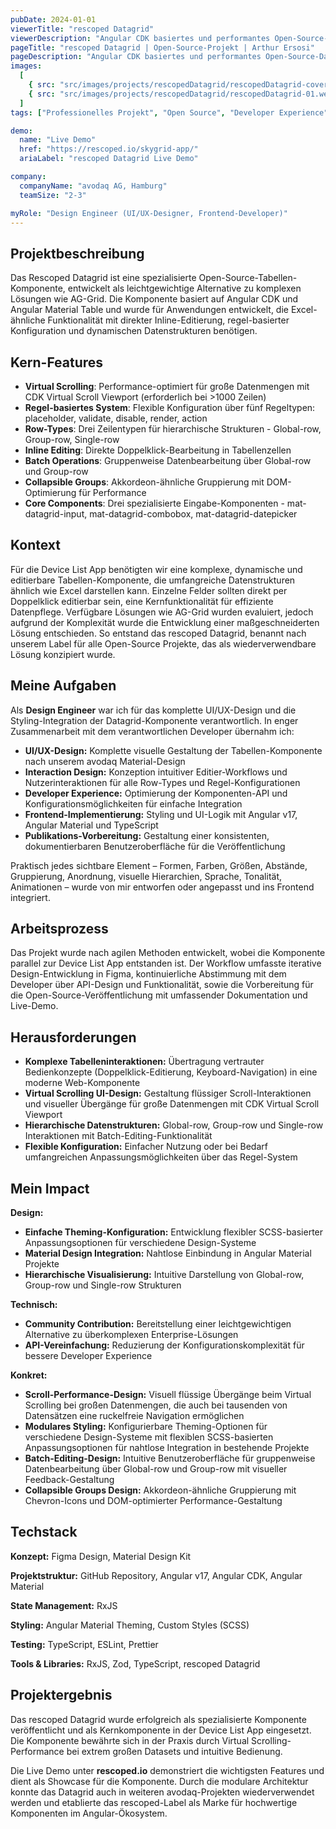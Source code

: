```yaml
---
pubDate: 2024-01-01
viewerTitle: "rescoped Datagrid"
viewerDescription: "Angular CDK basiertes und performantes Open-Source-Datagrid mit intuitivem Setup"
pageTitle: "rescoped Datagrid | Open-Source-Projekt | Arthur Ersosi"
pageDescription: "Angular CDK basiertes und performantes Open-Source-Datagrid mit intuitivem Setup"
images:
  [
    { src: "src/images/projects/rescopedDatagrid/rescopedDatagrid-cover.webp", alt: "rescoped Datagrid Coverbild" },
    { src: "src/images/projects/rescopedDatagrid/rescopedDatagrid-01.webp", alt: "rescoped Datagrid" },
  ]
tags: ["Professionelles Projekt", "Open Source", "Developer Experience", "Frontend-Entwicklung"]

demo:
  name: "Live Demo"
  href: "https://rescoped.io/skygrid-app/"
  ariaLabel: "rescoped Datagrid Live Demo"

company:
  companyName: "avodaq AG, Hamburg"
  teamSize: "2-3"

myRole: "Design Engineer (UI/UX-Designer, Frontend-Developer)"
---
```


## Projektbeschreibung

Das Rescoped Datagrid ist eine spezialisierte Open-Source-Tabellen-Komponente, entwickelt als leichtgewichtige
Alternative zu komplexen Lösungen wie AG-Grid. Die Komponente basiert auf Angular CDK und Angular Material Table und
wurde für Anwendungen entwickelt, die Excel-ähnliche Funktionalität mit direkter Inline-Editierung, regel-basierter
Konfiguration und dynamischen Datenstrukturen benötigen.

## Kern-Features

- **Virtual Scrolling**: Performance-optimiert für große Datenmengen mit CDK Virtual Scroll Viewport (erforderlich
  bei >1000 Zeilen)
- **Regel-basiertes System**: Flexible Konfiguration über fünf Regeltypen: placeholder, validate, disable, render,
  action
- **Row-Types**: Drei Zeilentypen für hierarchische Strukturen - Global-row, Group-row, Single-row
- **Inline Editing**: Direkte Doppelklick-Bearbeitung in Tabellenzellen
- **Batch Operations**: Gruppenweise Datenbearbeitung über Global-row und Group-row
- **Collapsible Groups**: Akkordeon-ähnliche Gruppierung mit DOM-Optimierung für Performance
- **Core Components**: Drei spezialisierte Eingabe-Komponenten - mat-datagrid-input, mat-datagrid-combobox,
  mat-datagrid-datepicker

## Kontext

Für die Device List App benötigten wir eine komplexe, dynamische und editierbare Tabellen-Komponente, die umfangreiche
Datenstrukturen ähnlich wie Excel darstellen kann. Einzelne Felder sollten direkt per Doppelklick editierbar sein, eine
Kernfunktionalität für effiziente Datenpflege. Verfügbare Lösungen wie AG-Grid wurden evaluiert, jedoch aufgrund der
Komplexität wurde die Entwicklung einer maßgeschneiderten Lösung entschieden. So entstand das rescoped Datagrid, benannt
nach unserem Label für alle Open-Source Projekte, das als wiederverwendbare Lösung konzipiert wurde.

## Meine Aufgaben

Als **Design Engineer** war ich für das komplette UI/UX-Design und die Styling-Integration der Datagrid-Komponente
verantwortlich. In enger Zusammenarbeit mit dem verantwortlichen Developer übernahm ich:

- **UI/UX-Design:** Komplette visuelle Gestaltung der Tabellen-Komponente nach unserem avodaq Material-Design
- **Interaction Design:** Konzeption intuitiver Editier-Workflows und Nutzerinteraktionen für alle Row-Types und
  Regel-Konfigurationen
- **Developer Experience:** Optimierung der Komponenten-API und Konfigurationsmöglichkeiten für einfache Integration
- **Frontend-Implementierung:** Styling und UI-Logik mit Angular v17, Angular Material und TypeScript
- **Publikations-Vorbereitung:** Gestaltung einer konsistenten, dokumentierbaren Benutzeroberfläche für die
  Veröffentlichung

Praktisch jedes sichtbare Element – Formen, Farben, Größen, Abstände, Gruppierung, Anordnung, visuelle Hierarchien,
Sprache, Tonalität, Animationen – wurde von mir entworfen oder angepasst und ins Frontend integriert.

## Arbeitsprozess

Das Projekt wurde nach agilen Methoden entwickelt, wobei die Komponente parallel zur Device List App entstanden ist. Der
Workflow umfasste iterative Design-Entwicklung in Figma, kontinuierliche Abstimmung mit dem Developer über API-Design
und Funktionalität, sowie die Vorbereitung für die Open-Source-Veröffentlichung mit umfassender Dokumentation und
Live-Demo.

## Herausforderungen

- **Komplexe Tabelleninteraktionen:** Übertragung vertrauter Bedienkonzepte (Doppelklick-Editierung,
  Keyboard-Navigation) in eine moderne Web-Komponente
- **Virtual Scrolling UI-Design:** Gestaltung flüssiger Scroll-Interaktionen und visueller Übergänge für große
  Datenmengen mit CDK Virtual Scroll Viewport
- **Hierarchische Datenstrukturen:** Global-row, Group-row und Single-row Interaktionen mit Batch-Editing-Funktionalität
- **Flexible Konfiguration:** Einfacher Nutzung oder bei Bedarf umfangreichen Anpassungsmöglichkeiten über das
  Regel-System

## Mein Impact

**Design:**

- **Einfache Theming-Konfiguration:** Entwicklung flexibler SCSS-basierter Anpassungsoptionen für verschiedene
  Design-Systeme
- **Material Design Integration:** Nahtlose Einbindung in Angular Material Projekte
- **Hierarchische Visualisierung:** Intuitive Darstellung von Global-row, Group-row und Single-row Strukturen

**Technisch:**

- **Community Contribution:** Bereitstellung einer leichtgewichtigen Alternative zu überkomplexen Enterprise-Lösungen
- **API-Vereinfachung:** Reduzierung der Konfigurationskomplexität für bessere Developer Experience

**Konkret:**

- **Scroll-Performance-Design:** Visuell flüssige Übergänge beim Virtual Scrolling bei großen Datenmengen, die auch bei
  tausenden von Datensätzen eine ruckelfreie Navigation ermöglichen
- **Modulares Styling:** Konfigurierbare Theming-Optionen für verschiedene Design-Systeme mit flexiblen SCSS-basierten
  Anpassungsoptionen für nahtlose Integration in bestehende Projekte
- **Batch-Editing-Design:** Intuitive Benutzeroberfläche für gruppenweise Datenbearbeitung über Global-row und Group-row
  mit visueller Feedback-Gestaltung
- **Collapsible Groups Design:** Akkordeon-ähnliche Gruppierung mit Chevron-Icons und DOM-optimierter
  Performance-Gestaltung

## Techstack

**Konzept:** Figma Design, Material Design Kit

**Projektstruktur:** GitHub Repository, Angular v17, Angular CDK, Angular Material

**State Management:** RxJS

**Styling:** Angular Material Theming, Custom Styles (SCSS)

**Testing:** TypeScript, ESLint, Prettier

**Tools & Libraries:** RxJS, Zod, TypeScript, rescoped Datagrid

## Projektergebnis

Das rescoped Datagrid wurde erfolgreich als spezialisierte Komponente veröffentlicht und als Kernkomponente in der
Device List App eingesetzt. Die Komponente bewährte sich in der Praxis durch Virtual Scrolling-Performance bei extrem
großen Datasets und intuitive Bedienung.

Die Live Demo unter **rescoped.io** demonstriert die wichtigsten Features und dient als Showcase für die Komponente.
Durch die modulare Architektur konnte das Datagrid auch in weiteren avodaq-Projekten wiederverwendet werden und
etablierte das rescoped-Label als Marke für hochwertige Komponenten im Angular-Ökosystem.
